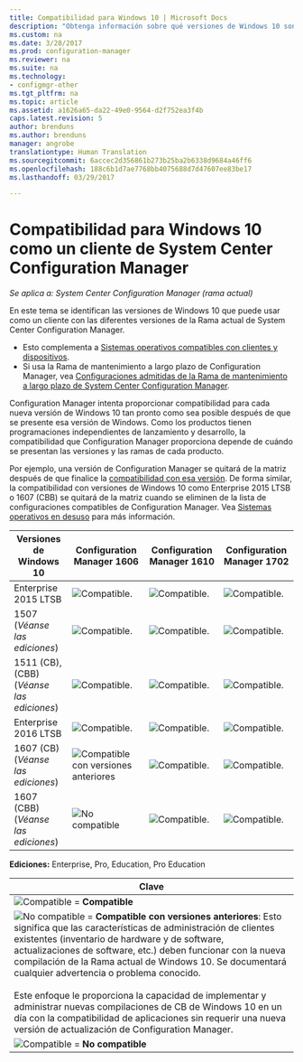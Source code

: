 ```yaml
---
title: Compatibilidad para Windows 10 | Microsoft Docs
description: "Obtenga información sobre qué versiones de Windows 10 son compatibles para ejecutar el cliente de System Center Configuration Manager."
ms.custom: na
ms.date: 3/28/2017
ms.prod: configuration-manager
ms.reviewer: na
ms.suite: na
ms.technology:
- configmgr-other
ms.tgt_pltfrm: na
ms.topic: article
ms.assetid: a1626a65-da22-49e0-9564-d2f752ea3f4b
caps.latest.revision: 5
author: brenduns
ms.author: brenduns
manager: angrobe
translationtype: Human Translation
ms.sourcegitcommit: 6accec2d356861b273b25ba2b6338d9684a46ff6
ms.openlocfilehash: 188c6b1d7ae7768bb4075688d7d47607ee83be17
ms.lasthandoff: 03/29/2017

---
```

# <a name="support-for-windows-10-as-a-client-of-system-center-configuration-manager"></a>Compatibilidad para Windows 10 como un cliente de System Center Configuration Manager

*Se aplica a: System Center Configuration Manager (rama actual)*


 En este tema se identifican las versiones de Windows 10 que puede usar como un cliente con las diferentes versiones de la Rama actual de System Center Configuration Manager.

- Esto complementa a [Sistemas operativos compatibles con clientes y dispositivos](/sccm/core/plan-design/configs/supported-operating-systems-for-clients-and-devices).
- Si usa la Rama de mantenimiento a largo plazo de Configuration Manager, vea [Configuraciones admitidas de la Rama de mantenimiento a largo plazo de System Center Configuration Manager](/sccm/core/understand/supported-configurations-for-ltsb).

Configuration Manager intenta proporcionar compatibilidad para cada nueva versión de Windows 10 tan pronto como sea posible después de que se presente esa versión de Windows. Como los productos tienen programaciones independientes de lanzamiento y desarrollo, la compatibilidad que Configuration Manager proporciona depende de cuándo se presentan las versiones y las ramas de cada producto.

Por ejemplo, una versión de Configuration Manager se quitará de la matriz después de que finalice la [compatibilidad con esa versión](/sccm/core/servers/manage/current-branch-versions-supported). De forma similar, la compatibilidad con versiones de Windows 10 como Enterprise 2015 LTSB o 1607 (CBB) se quitará de la matriz cuando se eliminen de la lista de configuraciones compatibles de Configuration Manager. Vea [Sistemas operativos en desuso](/sccm/core/plan-design/changes/removed-and-deprecated-features#deprecated-operating-systems) para más información.



|Versiones de Windows 10                    |Configuration Manager 1606          |Configuration Manager 1610          |    Configuration Manager 1702 |
|---------------------|-----|-----|-----|
|Enterprise 2015 LTSB                   |![Compatible.](media/green_check.png) |![Compatible.](media/green_check.png) |![Compatible.](media/green_check.png) |
|1507 <br />(*Véanse las ediciones*)            |![Compatible.](media/green_check.png) |![Compatible.](media/green_check.png) |![Compatible.](media/green_check.png) |
|1511 (CB), (CBB)<br />(*Véanse las ediciones*) |![Compatible.](media/green_check.png) |![Compatible.](media/green_check.png) |![Compatible.](media/green_check.png) |
|Enterprise 2016 LTSB                   |![Compatible.](media/green_check.png) |![Compatible.](media/green_check.png) |![Compatible.](media/green_check.png) |
|1607 (CB)    <br />(*Véanse las ediciones*)      |![Compatible con versiones anteriores](media/blue_compat.png) |![Compatible.](media/green_check.png) |![Compatible.](media/green_check.png) |
|1607 (CBB)    <br />(*Véanse las ediciones*)      |![No compatible](media/Red_X.png)   |![Compatible.](media/green_check.png) |![Compatible.](media/green_check.png) |



**Ediciones:** Enterprise, Pro, Education, Pro Education   

|Clave|
|--|
|![Compatible](media/green_check.png) = **Compatible**  |
|![No compatible](media/blue_compat.png)  = **Compatible con versiones anteriores**: Esto significa que las características de administración de clientes existentes (inventario de hardware y de software, actualizaciones de software, etc.) deben funcionar con la nueva compilación de la Rama actual de Windows 10. Se documentará cualquier advertencia o problema conocido. <br><br>Este enfoque le proporciona la capacidad de implementar y administrar nuevas compilaciones de CB de Windows 10 en un día con la compatibilidad de aplicaciones sin requerir una nueva versión de actualización de Configuration Manager. |
|![Compatible](media/Red_X.png) = **No compatible**|

